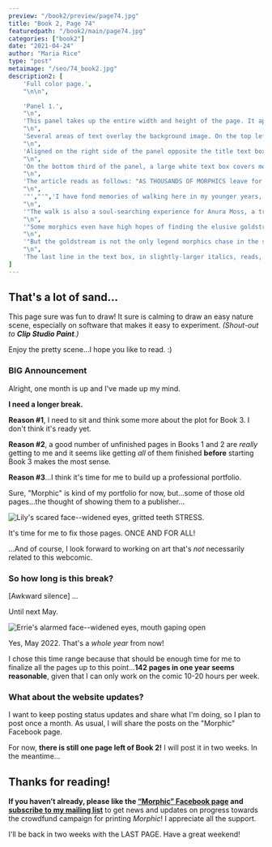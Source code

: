 ```yaml
---
preview: "/book2/preview/page74.jpg"
title: "Book 2, Page 74"
featuredpath: "/book2/main/page74.jpg"
categories: ["book2"]
date: "2021-04-24"
author: "Maria Rice"
type: "post"
metaimage: "/seo/74_book2.jpg"
description2: [
    'Full color page.',
    "\n\n",

    'Panel 1.',
    "\n",
    'This panel takes up the entire width and height of the page. It appears as a magazine article, with a wide expanse of sand dunes as the full-page background image. The grape-colored shadows on the left side of the dunes contrast with the golden sunlight bouncing off the sandy right-side surfaces. Their grainy texture shows in the foreground.',
    "\n", 
    'Several areas of text overlay the background image. On the top left, a white text box covers part of the grape color in the grape-to-gold gradient sky. The text inside the box, also the largest font on the entire page, reads, "Dunes of Mythor". Below the text box and offset slightly to the right reads one line of text in smaller font: "BY LARKUS GOLDFEATHER".',
    "\n",
    'Aligned on the right side of the panel opposite the title text box reads a single sentence in medium-size italics. It reads, "The landscape backdrop for the ',"'",'home-sweet-home',"'",' of the largest population of morphics."',
    "\n",
    'On the bottom third of the panel, a large white text box covers most of the foreground details of the closest sand dune. Here, the body text begins for the article.',
    "\n",
    'The article reads as follows: "AS THOUSANDS OF MORPHICS leave for their seasonal vacation to various parts of the galaxy, a few stay behind to roam the ancient sand dunes that have haunted the planet for eons. When asked why they indulge their traveling time to walk the familiar terrain, they give various reasons.',
    "\n",
    '"',"'",'I have fond memories of walking here in my younger years,',"'",', says Omelio Reef, a repair technician from Folklorem. ',"'",'I find a feeling of peace knowing that, despite how much I changed throughout the years, these hills haven',"'",'t.',"'",
    "\n",
    '"The walk is also a soul-searching experience for Anura Moss, a transport officer from Legenton. ',"'",'I know people say it',"'",'s boring and I understand they want to make good use of their vacation,',"'",' she explains. ',"'",'But they miss an opportunity to go back to their roots, to face themselves.',"'",
    "\n",
    '"Some morphics even have high hopes of finding the elusive goldstream. Camilla Sandhill, a researcher for the University of Lore, has spent the past ten centuries traversing the lonely landscape in search of the mysterious substance. ',"'",'People may think that I',"'",'m nuts,',"'",' she says. ',"'",'But if we can find it [the goldstream] and look at it under a looking glass...it could change the way we see the universe!',"'",
    "\n",
    '"But the goldstream is not the only legend morphics chase in the sand dunes. ',"'",'Seta will come back,',"'",' says Ane Orange, a young apprentice from the town of Fables. ',"'",'I know he will.',"'",'"', 
    "\n",
    'The last line in the text box, in slightly-larger italics, reads, "Continued on page 8."',
]
---
```


## That's a lot of sand...

This page sure was fun to draw! It sure is calming to draw an easy nature scene, especially on software that makes it easy to experiment. _(Shout-out to **Clip Studio Paint**.)_

Enjoy the pretty scene...I hope you like to read. :)

### BIG Announcement

Alright, one month is up and I've made up my mind.

**I need a longer break.**

**Reason #1**, I need to sit and think some more about the plot for Book 3. I don't think it's ready yet.

**Reason #2**, a good number of unfinished pages in Books 1 and 2 are _really_ getting to me and it seems like getting _all_ of them finished **before** starting Book 3 makes the most sense.

**Reason #3**...I think it's time for me to build up a professional portfolio.

Sure, "Morphic" is kind of my portfolio for now, but...some of those old pages...the thought of showing them to a publisher...

![Lily's scared face--widened eyes, gritted teeth](/embed/lily_is_alarmed.jpg) STRESS.

It's time for me to fix those pages. ONCE AND FOR ALL!

...And of course, I look forward to working on art that's _not_ necessarily related to this webcomic.

### So how long is this break?

[Awkward silence] ...

Until next May.

![Errie's alarmed face--widened eyes, mouth gaping open](/embed/errie_is_alarmed.jpg)

Yes, May 2022. That's a _whole year_ from now!

I chose this time range because that should be enough time for me to finalize all the pages up to this point...**142 pages in one year seems reasonable**, given that I can only work on the comic 10-20 hours per week. 

### What about the website updates?

I want to keep posting status updates and share what I'm doing, so I plan to post once a month. As usual, I will share the posts on the "Morphic" Facebook page. 

For now, **there is still one page left of Book 2!** I will post it in two weeks. In the meantime...

## Thanks for reading!

**If you haven’t already, please like the [“Morphic” Facebook page](https://www.facebook.com/MorphicGraphicNovel/) and [subscribe to my mailing list](http://eepurl.com/g8TzPb)** to get news and updates on progress towards the crowdfund campaign for printing _Morphic_!
I appreciate all the support. 

I'll be back in two weeks with the LAST PAGE. Have a great weekend!